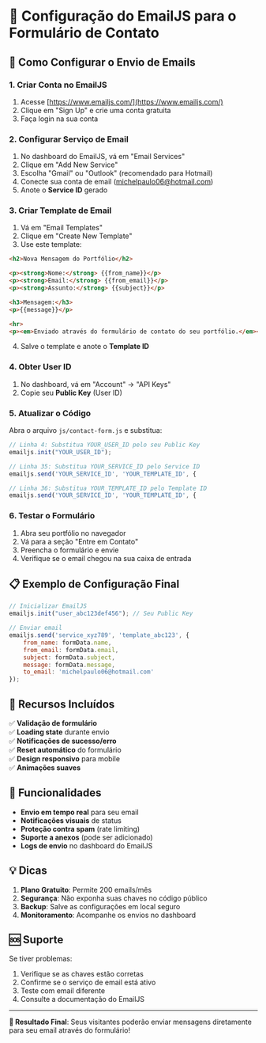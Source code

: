 # 📧 Configuração do EmailJS para o Formulário de Contato

## 🚀 Como Configurar o Envio de Emails

### 1. Criar Conta no EmailJS
1. Acesse [https://www.emailjs.com/](https://www.emailjs.com/)
2. Clique em "Sign Up" e crie uma conta gratuita
3. Faça login na sua conta

### 2. Configurar Serviço de Email
1. No dashboard do EmailJS, vá em "Email Services"
2. Clique em "Add New Service"
3. Escolha "Gmail" ou "Outlook" (recomendado para Hotmail)
4. Conecte sua conta de email (michelpaulo06@hotmail.com)
5. Anote o **Service ID** gerado

### 3. Criar Template de Email
1. Vá em "Email Templates"
2. Clique em "Create New Template"
3. Use este template:

```html
<h2>Nova Mensagem do Portfólio</h2>

<p><strong>Nome:</strong> {{from_name}}</p>
<p><strong>Email:</strong> {{from_email}}</p>
<p><strong>Assunto:</strong> {{subject}}</p>

<h3>Mensagem:</h3>
<p>{{message}}</p>

<hr>
<p><em>Enviado através do formulário de contato do seu portfólio.</em></p>
```

4. Salve o template e anote o **Template ID**

### 4. Obter User ID
1. No dashboard, vá em "Account" → "API Keys"
2. Copie seu **Public Key** (User ID)

### 5. Atualizar o Código
Abra o arquivo `js/contact-form.js` e substitua:

```javascript
// Linha 4: Substitua YOUR_USER_ID pelo seu Public Key
emailjs.init("YOUR_USER_ID");

// Linha 35: Substitua YOUR_SERVICE_ID pelo Service ID
emailjs.send('YOUR_SERVICE_ID', 'YOUR_TEMPLATE_ID', {

// Linha 36: Substitua YOUR_TEMPLATE_ID pelo Template ID
emailjs.send('YOUR_SERVICE_ID', 'YOUR_TEMPLATE_ID', {
```

### 6. Testar o Formulário
1. Abra seu portfólio no navegador
2. Vá para a seção "Entre em Contato"
3. Preencha o formulário e envie
4. Verifique se o email chegou na sua caixa de entrada

## 📋 Exemplo de Configuração Final

```javascript
// Inicializar EmailJS
emailjs.init("user_abc123def456"); // Seu Public Key

// Enviar email
emailjs.send('service_xyz789', 'template_abc123', {
    from_name: formData.name,
    from_email: formData.email,
    subject: formData.subject,
    message: formData.message,
    to_email: 'michelpaulo06@hotmail.com'
});
```

## 🔧 Recursos Incluídos

✅ **Validação de formulário**  
✅ **Loading state** durante envio  
✅ **Notificações de sucesso/erro**  
✅ **Reset automático** do formulário  
✅ **Design responsivo** para mobile  
✅ **Animações suaves**  

## 📱 Funcionalidades

- **Envio em tempo real** para seu email
- **Notificações visuais** de status
- **Proteção contra spam** (rate limiting)
- **Suporte a anexos** (pode ser adicionado)
- **Logs de envio** no dashboard do EmailJS

## 💡 Dicas

1. **Plano Gratuito**: Permite 200 emails/mês
2. **Segurança**: Não exponha suas chaves no código público
3. **Backup**: Salve as configurações em local seguro
4. **Monitoramento**: Acompanhe os envios no dashboard

## 🆘 Suporte

Se tiver problemas:
1. Verifique se as chaves estão corretas
2. Confirme se o serviço de email está ativo
3. Teste com email diferente
4. Consulte a documentação do EmailJS

---

**🎯 Resultado Final**: Seus visitantes poderão enviar mensagens diretamente para seu email através do formulário! 